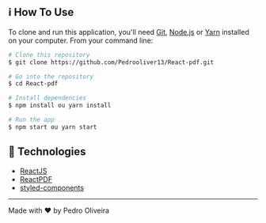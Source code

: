 ## :information_source: How To Use

To clone and run this application, you'll need [Git](https://git-scm.com), [Node.js](https://nodejs.org/en/) or [Yarn](https://yarnpkg.com/getting-started) installed on your computer. From your command line:

```bash
# Clone this repository
$ git clone https://github.com/Pedrooliver13/React-pdf.git

# Go into the repository
$ cd React-pdf

# Install dependencies
$ npm install ou yarn install

# Run the app
$ npm start ou yarn start

```
## :rocket: Technologies

-  [ReactJS](https://reactjs.org/)
-  [ReactPDF](https://react-pdf.org/styling)
-  [styled-components](https://www.npmjs.com/package/@react-pdf/styled-components)

---

Made with ♥ by Pedro Oliveira
